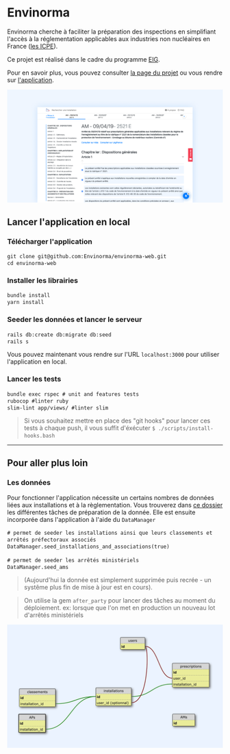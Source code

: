 # Envinorma

Envinorma cherche à faciliter la préparation des inspections en simplifiant l'accès à la réglementation applicables aux industries non nucléaires en France ([les ICPE](https://fr.wikipedia.org/wiki/Installation_class%C3%A9e_pour_la_protection_de_l'environnement)).

Ce projet est réalisé dans le cadre du programme [EIG](https://entrepreneur-interet-general.etalab.gouv.fr/).


Pour en savoir plus, vous pouvez consulter [la page du projet](https://entrepreneur-interet-general.etalab.gouv.fr/defis/2020/envinorma.html) ou vous rendre sur [l'application](http://envinorma.herokuapp.com/).

![l'application envinorma.herokuapp.com](app/javascript/images/cover.png)


## Lancer l'application en local

### Télécharger l'application
```
git clone git@github.com:Envinorma/envinorma-web.git
cd envinorma-web
```

### Installer les librairies
```
bundle install
yarn install
```

### Seeder les données et lancer le serveur
```
rails db:create db:migrate db:seed
rails s
```
Vous pouvez maintenant vous rendre sur l'URL `localhost:3000` pour utiliser l'application en local.

### Lancer les tests
```
bundle exec rspec # unit and features tests
rubocop #linter ruby
slim-lint app/views/ #linter slim
```

> Si vous souhaitez mettre en place des "git hooks" pour lancer ces tests à chaque push, il vous suffit d'éxécuter `$ ./scripts/install-hooks.bash`

---

## Pour aller plus loin

### Les données
Pour fonctionner l'application nécessite un certains nombres de données liées aux installations et à la règlementation.
Vous trouverez dans [ce dossier](https://github.com/Envinorma/data-tasks) les différentes tâches de préparation de la donnée. Elle est ensuite incorporée dans l'application à l'aide du `DataManager`

```
# permet de seeder les installations ainsi que leurs classements et arrêtés préfectoraux associés
DataManager.seed_installations_and_associations(true)

# permet de seeder les arrêtés ministériels
DataManager.seed_ams
```

> (Aujourd'hui la donnée est simplement supprimée puis recrée - un systême plus fin de mise à jour est en cours).

> On utilise la gem `after_party` pour lancer des tâches au moment du déploiement. ex: lorsque que l'on met en production un nouveau lot d'arrêtés ministériels

![le schéma de la donnée](docs/schema.png)
